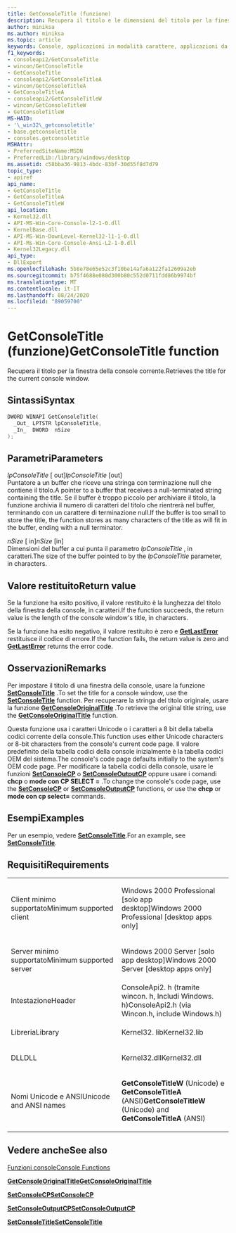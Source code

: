 ```yaml
---
title: GetConsoleTitle (funzione)
description: Recupera il titolo e le dimensioni del titolo per la finestra della console corrente.
author: miniksa
ms.author: miniksa
ms.topic: article
keywords: Console, applicazioni in modalità carattere, applicazioni da riga di comando, applicazioni Terminal, API console
f1_keywords:
- consoleapi2/GetConsoleTitle
- wincon/GetConsoleTitle
- GetConsoleTitle
- consoleapi2/GetConsoleTitleA
- wincon/GetConsoleTitleA
- GetConsoleTitleA
- consoleapi2/GetConsoleTitleW
- wincon/GetConsoleTitleW
- GetConsoleTitleW
MS-HAID:
- '\_win32\_getconsoletitle'
- base.getconsoletitle
- consoles.getconsoletitle
MSHAttr:
- PreferredSiteName:MSDN
- PreferredLib:/library/windows/desktop
ms.assetid: c58bba36-9813-4bdc-83bf-30d55f8d7d79
topic_type:
- apiref
api_name:
- GetConsoleTitle
- GetConsoleTitleA
- GetConsoleTitleW
api_location:
- Kernel32.dll
- API-MS-Win-Core-Console-l2-1-0.dll
- KernelBase.dll
- API-MS-Win-DownLevel-Kernel32-l1-1-0.dll
- API-Ms-Win-Core-Console-Ansi-L2-1-0.dll
- Kernel32Legacy.dll
api_type:
- DllExport
ms.openlocfilehash: 5b8e78e65e52c3f10be14afa6a122fa12609a2eb
ms.sourcegitcommit: b75f4688e080d300b80c552d0711fdd86b9974bf
ms.translationtype: MT
ms.contentlocale: it-IT
ms.lasthandoff: 08/24/2020
ms.locfileid: "89059700"
---
```

# <a name="getconsoletitle-function"></a><span data-ttu-id="79250-104">GetConsoleTitle (funzione)</span><span class="sxs-lookup"><span data-stu-id="79250-104">GetConsoleTitle function</span></span>


<span data-ttu-id="79250-105">Recupera il titolo per la finestra della console corrente.</span><span class="sxs-lookup"><span data-stu-id="79250-105">Retrieves the title for the current console window.</span></span>

<a name="syntax"></a><span data-ttu-id="79250-106">Sintassi</span><span class="sxs-lookup"><span data-stu-id="79250-106">Syntax</span></span>
------

```C
DWORD WINAPI GetConsoleTitle(
  _Out_ LPTSTR lpConsoleTitle,
  _In_  DWORD  nSize
);
```

<a name="parameters"></a><span data-ttu-id="79250-107">Parametri</span><span class="sxs-lookup"><span data-stu-id="79250-107">Parameters</span></span>
----------

<span data-ttu-id="79250-108">*lpConsoleTitle* \[ out\]</span><span class="sxs-lookup"><span data-stu-id="79250-108">*lpConsoleTitle* \[out\]</span></span>  
<span data-ttu-id="79250-109">Puntatore a un buffer che riceve una stringa con terminazione null che contiene il titolo.</span><span class="sxs-lookup"><span data-stu-id="79250-109">A pointer to a buffer that receives a null-terminated string containing the title.</span></span> <span data-ttu-id="79250-110">Se il buffer è troppo piccolo per archiviare il titolo, la funzione archivia il numero di caratteri del titolo che rientrerà nel buffer, terminando con un carattere di terminazione null.</span><span class="sxs-lookup"><span data-stu-id="79250-110">If the buffer is too small to store the title, the function stores as many characters of the title as will fit in the buffer, ending with a null terminator.</span></span>

<span data-ttu-id="79250-111">*nSize* \[ in\]</span><span class="sxs-lookup"><span data-stu-id="79250-111">*nSize* \[in\]</span></span>  
<span data-ttu-id="79250-112">Dimensioni del buffer a cui punta il parametro *lpConsoleTitle* , in caratteri.</span><span class="sxs-lookup"><span data-stu-id="79250-112">The size of the buffer pointed to by the *lpConsoleTitle* parameter, in characters.</span></span>

<a name="return-value"></a><span data-ttu-id="79250-113">Valore restituito</span><span class="sxs-lookup"><span data-stu-id="79250-113">Return value</span></span>
------------

<span data-ttu-id="79250-114">Se la funzione ha esito positivo, il valore restituito è la lunghezza del titolo della finestra della console, in caratteri.</span><span class="sxs-lookup"><span data-stu-id="79250-114">If the function succeeds, the return value is the length of the console window's title, in characters.</span></span>

<span data-ttu-id="79250-115">Se la funzione ha esito negativo, il valore restituito è zero e [**GetLastError**](https://msdn.microsoft.com/library/windows/desktop/ms679360) restituisce il codice di errore.</span><span class="sxs-lookup"><span data-stu-id="79250-115">If the function fails, the return value is zero and [**GetLastError**](https://msdn.microsoft.com/library/windows/desktop/ms679360) returns the error code.</span></span>

<a name="remarks"></a><span data-ttu-id="79250-116">Osservazioni</span><span class="sxs-lookup"><span data-stu-id="79250-116">Remarks</span></span>
-------

<span data-ttu-id="79250-117">Per impostare il titolo di una finestra della console, usare la funzione [**SetConsoleTitle**](setconsoletitle.md) .</span><span class="sxs-lookup"><span data-stu-id="79250-117">To set the title for a console window, use the [**SetConsoleTitle**](setconsoletitle.md) function.</span></span> <span data-ttu-id="79250-118">Per recuperare la stringa del titolo originale, usare la funzione [**GetConsoleOriginalTitle**](getconsoleoriginaltitle.md) .</span><span class="sxs-lookup"><span data-stu-id="79250-118">To retrieve the original title string, use the [**GetConsoleOriginalTitle**](getconsoleoriginaltitle.md) function.</span></span>

<span data-ttu-id="79250-119">Questa funzione usa i caratteri Unicode o i caratteri a 8 bit della tabella codici corrente della console.</span><span class="sxs-lookup"><span data-stu-id="79250-119">This function uses either Unicode characters or 8-bit characters from the console's current code page.</span></span> <span data-ttu-id="79250-120">Il valore predefinito della tabella codici della console inizialmente è la tabella codici OEM del sistema.</span><span class="sxs-lookup"><span data-stu-id="79250-120">The console's code page defaults initially to the system's OEM code page.</span></span> <span data-ttu-id="79250-121">Per modificare la tabella codici della console, usare le funzioni [**SetConsoleCP**](setconsolecp.md) o [**SetConsoleOutputCP**](setconsoleoutputcp.md) oppure usare i comandi **chcp** o **mode con CP SELECT =** .</span><span class="sxs-lookup"><span data-stu-id="79250-121">To change the console's code page, use the [**SetConsoleCP**](setconsolecp.md) or [**SetConsoleOutputCP**](setconsoleoutputcp.md) functions, or use the **chcp** or **mode con cp select=** commands.</span></span>

<a name="examples"></a><span data-ttu-id="79250-122">Esempi</span><span class="sxs-lookup"><span data-stu-id="79250-122">Examples</span></span>
--------

<span data-ttu-id="79250-123">Per un esempio, vedere [**SetConsoleTitle**](setconsoletitle.md).</span><span class="sxs-lookup"><span data-stu-id="79250-123">For an example, see [**SetConsoleTitle**](setconsoletitle.md).</span></span>

<a name="requirements"></a><span data-ttu-id="79250-124">Requisiti</span><span class="sxs-lookup"><span data-stu-id="79250-124">Requirements</span></span>
------------

<table>
<colgroup>
<col width="50%" />
<col width="50%" />
</colgroup>
<tbody>
<tr class="odd">
<td><p><span data-ttu-id="79250-125">Client minimo supportato</span><span class="sxs-lookup"><span data-stu-id="79250-125">Minimum supported client</span></span></p></td>
<td><p><span data-ttu-id="79250-126">Windows 2000 Professional [solo app desktop]</span><span class="sxs-lookup"><span data-stu-id="79250-126">Windows 2000 Professional [desktop apps only]</span></span></p></td>
</tr>
<tr class="even">
<td><p><span data-ttu-id="79250-127">Server minimo supportato</span><span class="sxs-lookup"><span data-stu-id="79250-127">Minimum supported server</span></span></p></td>
<td><p><span data-ttu-id="79250-128">Windows 2000 Server [solo app desktop]</span><span class="sxs-lookup"><span data-stu-id="79250-128">Windows 2000 Server [desktop apps only]</span></span></p></td>
</tr>
<tr class="odd">
<td><p><span data-ttu-id="79250-129">Intestazione</span><span class="sxs-lookup"><span data-stu-id="79250-129">Header</span></span></p></td>
<td><span data-ttu-id="79250-130">ConsoleApi2. h (tramite wincon. h, Includi Windows. h)</span><span class="sxs-lookup"><span data-stu-id="79250-130">ConsoleApi2.h (via Wincon.h, include Windows.h)</span></span></td>
</tr>
<tr class="even">
<td><p><span data-ttu-id="79250-131">Libreria</span><span class="sxs-lookup"><span data-stu-id="79250-131">Library</span></span></p></td>
<td><span data-ttu-id="79250-132">Kernel32. lib</span><span class="sxs-lookup"><span data-stu-id="79250-132">Kernel32.lib</span></span></td>
</tr>
<tr class="odd">
<td><p><span data-ttu-id="79250-133">DLL</span><span class="sxs-lookup"><span data-stu-id="79250-133">DLL</span></span></p></td>
<td><span data-ttu-id="79250-134">Kernel32.dll</span><span class="sxs-lookup"><span data-stu-id="79250-134">Kernel32.dll</span></span></td>
</tr>
<tr class="even">
<td><p><span data-ttu-id="79250-135">Nomi Unicode e ANSI</span><span class="sxs-lookup"><span data-stu-id="79250-135">Unicode and ANSI names</span></span></p></td>
<td><p><span data-ttu-id="79250-136"><strong>GetConsoleTitleW</strong> (Unicode) e <strong>GetConsoleTitleA</strong> (ANSI)</span><span class="sxs-lookup"><span data-stu-id="79250-136"><strong>GetConsoleTitleW</strong> (Unicode) and <strong>GetConsoleTitleA</strong> (ANSI)</span></span></p></td>
</tr>
<tr class="odd">
</tr>
<tr class="even">
</tr>
<tr class="odd">
</tr>
<tr class="even">
</tr>
</tbody>
</table>

## <a name="span-idsee_alsospansee-also"></a><span data-ttu-id="79250-137"><span id="see_also"></span>Vedere anche</span><span class="sxs-lookup"><span data-stu-id="79250-137"><span id="see_also"></span>See also</span></span>


[<span data-ttu-id="79250-138">Funzioni console</span><span class="sxs-lookup"><span data-stu-id="79250-138">Console Functions</span></span>](console-functions.md)

[<span data-ttu-id="79250-139">**GetConsoleOriginalTitle**</span><span class="sxs-lookup"><span data-stu-id="79250-139">**GetConsoleOriginalTitle**</span></span>](getconsoleoriginaltitle.md)

[<span data-ttu-id="79250-140">**SetConsoleCP**</span><span class="sxs-lookup"><span data-stu-id="79250-140">**SetConsoleCP**</span></span>](setconsolecp.md)

[<span data-ttu-id="79250-141">**SetConsoleOutputCP**</span><span class="sxs-lookup"><span data-stu-id="79250-141">**SetConsoleOutputCP**</span></span>](setconsoleoutputcp.md)

[<span data-ttu-id="79250-142">**SetConsoleTitle**</span><span class="sxs-lookup"><span data-stu-id="79250-142">**SetConsoleTitle**</span></span>](setconsoletitle.md)

 

 




